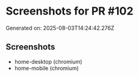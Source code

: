 # Screenshots for PR #102

Generated on: 2025-08-03T14:24:42.276Z

## Screenshots
- home-desktop (chromium)
- home-mobile (chromium)
